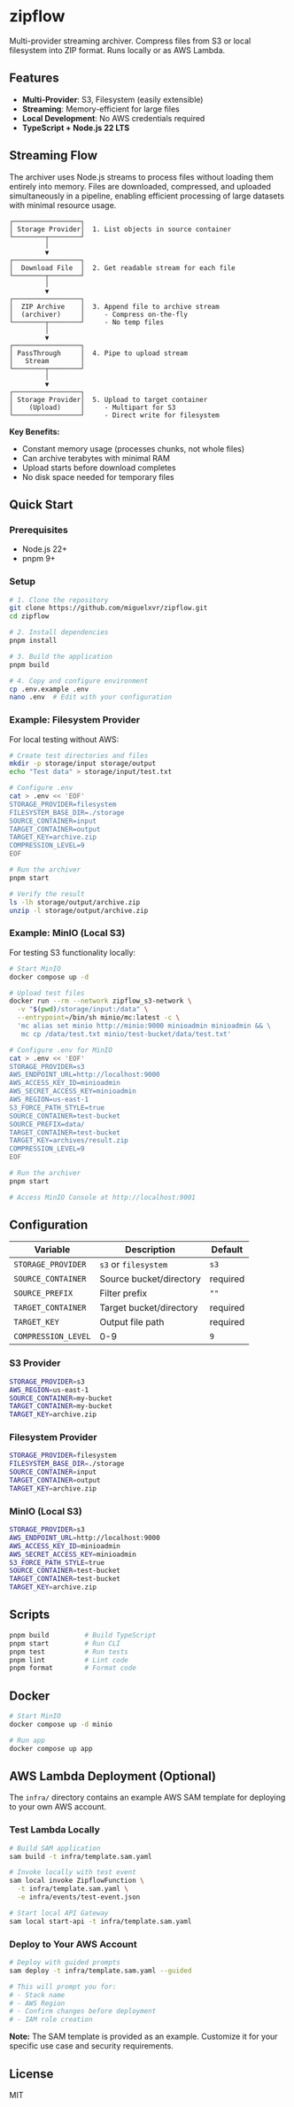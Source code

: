 # zipflow

Multi-provider streaming archiver. Compress files from S3 or local filesystem into ZIP format. Runs locally or as AWS Lambda.

## Features

- **Multi-Provider**: S3, Filesystem (easily extensible)
- **Streaming**: Memory-efficient for large files
- **Local Development**: No AWS credentials required
- **TypeScript + Node.js 22 LTS**

## Streaming Flow

The archiver uses Node.js streams to process files without loading them entirely into memory. Files are downloaded, compressed, and uploaded simultaneously in a pipeline, enabling efficient processing of large datasets with minimal resource usage.

```
┌─────────────────┐
│ Storage Provider│  1. List objects in source container
└────────┬────────┘
         │
         ▼
┌─────────────────┐
│  Download File  │  2. Get readable stream for each file
└────────┬────────┘
         │
         ▼
┌─────────────────┐
│  ZIP Archive    │  3. Append file to archive stream
│  (archiver)     │     - Compress on-the-fly
└────────┬────────┘     - No temp files
         │
         ▼
┌─────────────────┐
│ PassThrough     │  4. Pipe to upload stream
│   Stream        │
└────────┬────────┘
         │
         ▼
┌─────────────────┐
│ Storage Provider│  5. Upload to target container
│    (Upload)     │     - Multipart for S3
└─────────────────┘     - Direct write for filesystem
```

**Key Benefits:**
- Constant memory usage (processes chunks, not whole files)
- Can archive terabytes with minimal RAM
- Upload starts before download completes
- No disk space needed for temporary files

## Quick Start

### Prerequisites

- Node.js 22+
- pnpm 9+

### Setup

```bash
# 1. Clone the repository
git clone https://github.com/miguelxvr/zipflow.git
cd zipflow

# 2. Install dependencies
pnpm install

# 3. Build the application
pnpm build

# 4. Copy and configure environment
cp .env.example .env
nano .env  # Edit with your configuration
```

### Example: Filesystem Provider

For local testing without AWS:

```bash
# Create test directories and files
mkdir -p storage/input storage/output
echo "Test data" > storage/input/test.txt

# Configure .env
cat > .env << 'EOF'
STORAGE_PROVIDER=filesystem
FILESYSTEM_BASE_DIR=./storage
SOURCE_CONTAINER=input
TARGET_CONTAINER=output
TARGET_KEY=archive.zip
COMPRESSION_LEVEL=9
EOF

# Run the archiver
pnpm start

# Verify the result
ls -lh storage/output/archive.zip
unzip -l storage/output/archive.zip
```

### Example: MinIO (Local S3)

For testing S3 functionality locally:

```bash
# Start MinIO
docker compose up -d

# Upload test files
docker run --rm --network zipflow_s3-network \
  -v "$(pwd)/storage/input:/data" \
  --entrypoint=/bin/sh minio/mc:latest -c \
  'mc alias set minio http://minio:9000 minioadmin minioadmin && \
   mc cp /data/test.txt minio/test-bucket/data/test.txt'

# Configure .env for MinIO
cat > .env << 'EOF'
STORAGE_PROVIDER=s3
AWS_ENDPOINT_URL=http://localhost:9000
AWS_ACCESS_KEY_ID=minioadmin
AWS_SECRET_ACCESS_KEY=minioadmin
AWS_REGION=us-east-1
S3_FORCE_PATH_STYLE=true
SOURCE_CONTAINER=test-bucket
SOURCE_PREFIX=data/
TARGET_CONTAINER=test-bucket
TARGET_KEY=archives/result.zip
COMPRESSION_LEVEL=9
EOF

# Run the archiver
pnpm start

# Access MinIO Console at http://localhost:9001
```

## Configuration

| Variable | Description | Default |
|----------|-------------|---------|
| `STORAGE_PROVIDER` | `s3` or `filesystem` | `s3` |
| `SOURCE_CONTAINER` | Source bucket/directory | required |
| `SOURCE_PREFIX` | Filter prefix | `""` |
| `TARGET_CONTAINER` | Target bucket/directory | required |
| `TARGET_KEY` | Output file path | required |
| `COMPRESSION_LEVEL` | 0-9 | `9` |

### S3 Provider

```bash
STORAGE_PROVIDER=s3
AWS_REGION=us-east-1
SOURCE_CONTAINER=my-bucket
TARGET_CONTAINER=my-bucket
TARGET_KEY=archive.zip
```

### Filesystem Provider

```bash
STORAGE_PROVIDER=filesystem
FILESYSTEM_BASE_DIR=./storage
SOURCE_CONTAINER=input
TARGET_CONTAINER=output
TARGET_KEY=archive.zip
```

### MinIO (Local S3)

```bash
STORAGE_PROVIDER=s3
AWS_ENDPOINT_URL=http://localhost:9000
AWS_ACCESS_KEY_ID=minioadmin
AWS_SECRET_ACCESS_KEY=minioadmin
S3_FORCE_PATH_STYLE=true
SOURCE_CONTAINER=test-bucket
TARGET_CONTAINER=test-bucket
TARGET_KEY=archive.zip
```

## Scripts

```bash
pnpm build         # Build TypeScript
pnpm start         # Run CLI
pnpm test          # Run tests
pnpm lint          # Lint code
pnpm format        # Format code
```

## Docker

```bash
# Start MinIO
docker compose up -d minio

# Run app
docker compose up app
```

## AWS Lambda Deployment (Optional)

The `infra/` directory contains an example AWS SAM template for deploying to your own AWS account.

### Test Lambda Locally

```bash
# Build SAM application
sam build -t infra/template.sam.yaml

# Invoke locally with test event
sam local invoke ZipflowFunction \
  -t infra/template.sam.yaml \
  -e infra/events/test-event.json

# Start local API Gateway
sam local start-api -t infra/template.sam.yaml
```

### Deploy to Your AWS Account

```bash
# Deploy with guided prompts
sam deploy -t infra/template.sam.yaml --guided

# This will prompt you for:
# - Stack name
# - AWS Region
# - Confirm changes before deployment
# - IAM role creation
```

**Note:** The SAM template is provided as an example. Customize it for your specific use case and security requirements.

## License

MIT
